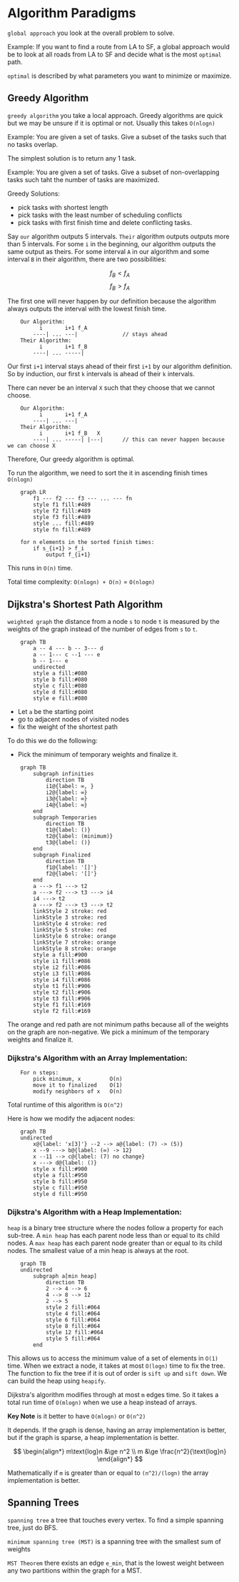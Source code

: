 # Algorithm Paradigms

`global approach` you look at the overall problem to solve. 

Example: If you want to find a route from LA to SF, a global approach would be to look at all roads from LA to SF and decide what is the most `optimal` path.

`optimal` is described by what parameters you want to minimize or maximize.

## Greedy Algorithm

`greedy algorithm` you take a local approach. Greedy algorithms are quick but we may be unsure if it is optimal or not. Usually this takes `O(nlogn)`

Example: You are given a set of tasks. Give a subset of the tasks such that no tasks overlap.

The simplest solution is to return any 1 task.

Example: You are given a set of tasks. Give a subset of non-overlapping tasks such taht the number of tasks are maximized.

Greedy Solutions:

* pick tasks with shortest length
* pick tasks with the least number of scheduling conflicts
* pick tasks with first finish time and delete conflicting tasks.

Say `our` algorithm outputs 5 intervals. `Their` algorithm outputs outputs more than 5 intervals. For some `i` in the beginning, our algorithm outputs the same output as theirs. For some interval `A` in our algorithm and some interval `B` in their algorithm, there are two possibilities:

$$ f_B < f_A $$
$$ f_B > f_A $$

The first one will never happen by our definition because the algorithm always outputs the interval with the lowest finish time.

```
    Our Algorithm:
          i       i+1 f_A
        ----| ... ---|              // stays ahead
    Their Algorithm:
          i       i+1 f_B
        ----| ... -----|
```

Our first `i+1` interval stays ahead of their first `i+1` by our algorithm  definition. So by induction, our first `k` intervals is ahead of their `k` intervals.

There can never be an interval `X` such that they choose that we cannot choose.

```
    Our Algorithm:
          i       i+1 f_A
        ----| ... ---|              
    Their Algorithm:
          i       i+1 f_B   X
        ----| ... -----| |---|      // this can never happen because we can choose X
```

Therefore, Our greedy algorithm is optimal.

To run the algorithm, we need to sort the it in ascending finish times `O(nlogn)`

```mermaid
    graph LR
        f1 --- f2 --- f3 --- ... --- fn
        style f1 fill:#489
        style f2 fill:#489
        style f3 fill:#489
        style ... fill:#489
        style fn fill:#489
```

```
    for n elements in the sorted finish times:
        if s_{i+1} > f_i
            output f_{i+1}
```

This runs in `O(n)` time.

Total time complexity: `O(nlogn) + O(n)` = `O(nlogn)`

## Dijkstra's Shortest Path Algorithm

`weighted graph` the distance from a node `s` to node `t` is measured by the weights of the graph instead of the number of edges from `s` to `t`.

```mermaid
    graph TB    
        a -- 4 --- b -- 3--- d
        a -- 1--- c --1 --- e
        b -- 1--- e
        undirected
        style a fill:#080
        style b fill:#080
        style c fill:#080
        style d fill:#080
        style e fill:#080
```

* Let `a` be the starting point
* go to adjacent nodes of visited nodes
* fix the weight of the shortest path

To do this we do the following:

* Pick the minimum of temporary weights and finalize it.

```mermaid
    graph TB   
        subgraph infinities
            direction TB
            i1@{label: ∞, }
            i2@{label: ∞}
            i3@{label: ∞}
            i4@{label: ∞}
        end
        subgraph Temporaries
            direction TB
            t1@{label: ()}
            t2@{label: (minimum)}
            t3@{label: ()}
        end
        subgraph Finalized
            direction TB
            f1@{label: '[]'}
            f2@{label: '[]'}
        end
        a ---> f1 ---> t2
        a ---> f2 ---> t3 ---> i4
        i4 ---> t2
        a ---> f2 ---> t3 ---> t2
        linkStyle 2 stroke: red
        linkStyle 3 stroke: red
        linkStyle 4 stroke: red
        linkStyle 5 stroke: red
        linkStyle 6 stroke: orange
        linkStyle 7 stroke: orange
        linkStyle 8 stroke: orange
        style a fill:#900
        style i1 fill:#086
        style i2 fill:#086
        style i3 fill:#086
        style i4 fill:#086
        style t1 fill:#906
        style t2 fill:#906
        style t3 fill:#906
        style f1 fill:#169
        style f2 fill:#169
```

The orange and red path are not minimum paths because all of the weights on the graph are non-negative. We pick a minimum of the temporary weights and finalize it.

### Dijkstra's Algorithm with an Array Implementation:

```
    For n steps:
        pick minimum, x         O(n)
        move it to finalized    O(1)
        modify neighbors of x   O(n)
```

Total runtime of this algorithm is `O(n^2)`

Here is how we modify the adjacent nodes:

```mermaid
    graph TB
    undirected
        x@{label: 'x[3]'} --2 --> a@{label: (7) -> (5)}
        x --9 ---> b@{label: (∞) -> 12}
        x --11 --> c@{label: (7) no change}
        x ---> d@{label: ()}
        style x fill:#900
        style a fill:#950
        style b fill:#950
        style c fill:#950
        style d fill:#950
```

### Dijkstra's Algorithm with a Heap Implementation:

`heap` is a binary tree structure where the nodes follow a property for each sub-tree. A `min heap` has each parent node less than or equal to its child nodes. A `max heap` has each parent node greater than or equal to its child nodes. The smallest value of a min heap is always at the root.


```mermaid
    graph TB
    undirected
        subgraph a[min heap]
            direction TB
            2 --> 4 --> 6
            4 --> 8 --> 12
            2 --> 5
            style 2 fill:#064
            style 4 fill:#064
            style 6 fill:#064
            style 8 fill:#064
            style 12 fill:#064
            style 5 fill:#064
        end
```

This allows us to access the minimum value of a set of elements in `O(1)` time. When we extract a node, it takes at most `O(logn)` time to fix the tree. The function to fix the tree if it is out of order is `sift up` and `sift down`. We can build the heap using `heapify`.

Dijkstra's algorithm modifies through at most `m` edges time.  So it takes a total run time of `O(mlogn)` when we use a heap instead of arrays.

**Key Note** is it better to have `O(mlogn)` or `O(n^2)`

It depends. If the graph is dense, having an array implementation is better, but if the graph is sparse, a heap implementation is better.

$$
\begin{align*}
m\text{log}n &\ge n^2 \\
m &\ge \frac{n^2}{\text{log}n}
\end{align*}
$$

Mathematically if `m` is greater than or equal to `(n^2)/(logn)` the array implementation is better.

## Spanning Trees

`spanning tree` a tree that touches every vertex. To find a simple spanning tree, just do BFS.

`minimum spanning tree (MST)` is a spanning tree with the smallest sum of weights

`MST Theorem` there exists an edge `e_min`, that is the lowest weight between any two partitions within the graph for a MST.

